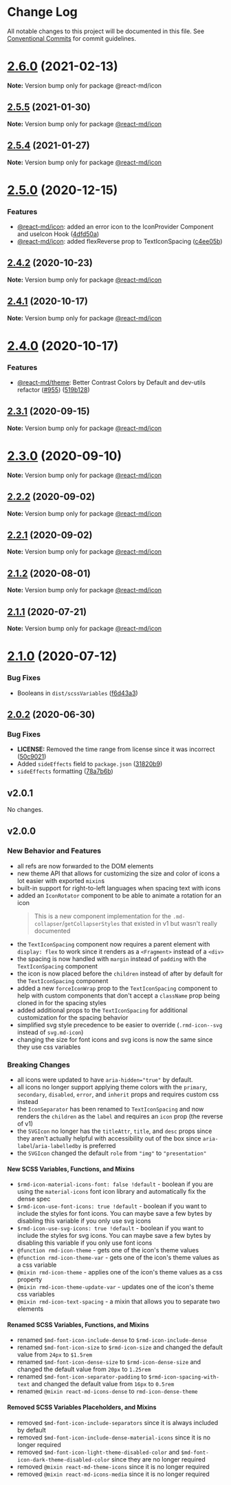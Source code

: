 # Change Log

All notable changes to this project will be documented in this file.
See [Conventional Commits](https://conventionalcommits.org) for commit guidelines.

# [2.6.0](https://github.com/mlaursen/react-md/compare/v2.5.5...v2.6.0) (2021-02-13)

**Note:** Version bump only for package @react-md/icon





## [2.5.5](https://github.com/mlaursen/react-md/compare/v2.5.4...v2.5.5) (2021-01-30)

**Note:** Version bump only for package [@react-md/icon](../icon)

## [2.5.4](https://github.com/mlaursen/react-md/compare/v2.5.3...v2.5.4) (2021-01-27)

**Note:** Version bump only for package [@react-md/icon](../icon)

# [2.5.0](https://github.com/mlaursen/react-md/compare/v2.4.3...v2.5.0) (2020-12-15)

### Features

- [@react-md/icon](../icon): added an error icon to the IconProvider Component
  and useIcon Hook
  ([4dfd50a](https://github.com/mlaursen/react-md/commit/4dfd50a3c41d450b88ff2f417b27113724813bb3))
- [@react-md/icon](../icon): added flexReverse prop to TextIconSpacing
  ([c4ee05b](https://github.com/mlaursen/react-md/commit/c4ee05b1d0f8b8f6ed4de51f904dce2995787b81))

## [2.4.2](https://github.com/mlaursen/react-md/compare/v2.4.1...v2.4.2) (2020-10-23)

**Note:** Version bump only for package [@react-md/icon](../icon)

## [2.4.1](https://github.com/mlaursen/react-md/compare/v2.4.0...v2.4.1) (2020-10-17)

**Note:** Version bump only for package [@react-md/icon](../icon)

# [2.4.0](https://github.com/mlaursen/react-md/compare/v2.4.0...v2.4.0) (2020-10-17)

### Features

- [@react-md/theme](../theme): Better Contrast Colors by Default and dev-utils
  refactor ([#955](https://github.com/mlaursen/react-md/issues/955))
  ([519b128](https://github.com/mlaursen/react-md/commit/519b128522de944d55ff96a1e1125447665ed586))

## [2.3.1](https://github.com/mlaursen/react-md/compare/v2.3.0...v2.3.1) (2020-09-15)

**Note:** Version bump only for package [@react-md/icon](../icon)

# [2.3.0](https://github.com/mlaursen/react-md/compare/v2.2.0...v2.3.0) (2020-09-10)

**Note:** Version bump only for package [@react-md/icon](../icon)

## [2.2.2](https://github.com/mlaursen/react-md/compare/v2.2.1...v2.2.2) (2020-09-02)

**Note:** Version bump only for package [@react-md/icon](../icon)

## [2.2.1](https://github.com/mlaursen/react-md/compare/v2.2.0...v2.2.1) (2020-09-02)

**Note:** Version bump only for package [@react-md/icon](../icon)

## [2.1.2](https://github.com/mlaursen/react-md/compare/v2.1.1...v2.1.2) (2020-08-01)

**Note:** Version bump only for package [@react-md/icon](../icon)

## [2.1.1](https://github.com/mlaursen/react-md/compare/v2.1.0...v2.1.1) (2020-07-21)

**Note:** Version bump only for package [@react-md/icon](../icon)

# [2.1.0](https://github.com/mlaursen/react-md/compare/v2.0.4...v2.1.0) (2020-07-12)

### Bug Fixes

- Booleans in `dist/scssVariables`
  ([f6d43a3](https://github.com/mlaursen/react-md/commit/f6d43a31a13647e0b92c256975652913fb8bb34e))

## [2.0.2](https://github.com/mlaursen/react-md/compare/v2.0.1...v2.0.2) (2020-06-30)

### Bug Fixes

- **LICENSE:** Removed the time range from license since it was incorrect
  ([50c9021](https://github.com/mlaursen/react-md/commit/50c9021cedc0d642758b9fd541bb6c93d2fe1786))
- Added `sideEffects` field to `package.json`
  ([31820b9](https://github.com/mlaursen/react-md/commit/31820b9b43705e5849664500a17b6849eb6dc2a9))
- `sideEffects` formatting
  ([78a7b6b](https://github.com/mlaursen/react-md/commit/78a7b6b0e40c7daefb749835670705f21bd21720))

## v2.0.1

No changes.

## v2.0.0

### New Behavior and Features

- all refs are now forwarded to the DOM elements
- new theme API that allows for customizing the size and color of icons a lot
  easier with exported `mixin`s
- built-in support for right-to-left languages when spacing text with icons
- added an `IconRotator` component to be able to animate a rotation for an icon
  > This is a new component implementation for the
  > `.md-collapser`/`getCollapserStyles` that existed in v1 but wasn't really
  > documented
- the `TextIconSpacing` component now requires a parent element with
  `display: flex` to work since it renders as a `<Fragment>` instead of a
  `<div>`
- the spacing is now handled with `margin` instead of `padding` with the
  `TextIconSpacing` component
- the icon is now placed before the `children` instead of after by default for
  the `TextIconSpacing` component
- added a new `forceIconWrap` prop to the `TextIconSpacing` component to help
  with custom components that don't accept a `className` prop being cloned in
  for the spacing styles
- added additional props to the `TextIconSpacing` for additional customization
  for the spacing behavior
- simplified svg style precedence to be easier to override (`.rmd-icon--svg`
  instead of `svg.md-icon`)
- changing the size for font icons and svg icons is now the same since they use
  css variables

### Breaking Changes

- all icons were updated to have `aria-hidden="true"` by default.
- all icons no longer support applying theme colors with the `primary`,
  `secondary`, `disabled`, `error`, and `inherit` props and requires custom css
  instead
- the `IconSeparator` has been renamed to `TextIconSpacing` and now renders the
  `children` as the `label` and requires an `icon` prop (the reverse of v1)
- the `SVGIcon` no longer has the `titleAttr`, `title`, and `desc` props since
  they aren't actually helpful with accessibility out of the box since
  `aria-label`/`aria-labelledby` is preferred
- the `SVGIcon` changed the default `role` from `"img"` to `"presentation"`

#### New SCSS Variables, Functions, and Mixins

- `$rmd-icon-material-icons-font: false !default` - boolean if you are using the
  `material-icons` font icon library and automatically fix the dense spec
- `$rmd-icon-use-font-icons: true !default` - boolean if you want to include the
  styles for font icons. You can maybe save a few bytes by disabling this
  variable if you only use svg icons
- `$rmd-icon-use-svg-icons: true !default` - boolean if you want to include the
  styles for svg icons. You can maybe save a few bytes by disabling this
  variable if you only use font icons
- `@function rmd-icon-theme` - gets one of the icon's theme values
- `@function rmd-icon-theme-var` - gets one of the icon's theme values as a css
  variable
- `@mixin rmd-icon-theme` - applies one of the icon's theme values as a css
  property
- `@mixin rmd-icon-theme-update-var` - updates one of the icon's theme css
  variables
- `@mixin rmd-icon-text-spacing` - a mixin that allows you to separate two
  elements

#### Renamed SCSS Variables, Functions, and Mixins

- renamed `$md-font-icon-include-dense` to `$rmd-icon-include-dense`
- renamed `$md-font-icon-size` to `$rmd-icon-size` and changed the default value
  from `24px` to `$1.5rem`
- renamed `$md-font-icon-dense-size` to `$rmd-icon-dense-size` and changed the
  default value from `20px` to `1.25rem`
- renamed `$md-font-icon-separator-padding` to `$rmd-icon-spacing-with-text` and
  changed the default value from `16px` to `0.5rem`
- renamed `@mixin react-md-icons-dense` to `rmd-icon-dense-theme`

#### Removed SCSS Variables Placeholders, and Mixins

- removed `$md-font-icon-include-separators` since it is always included by
  default
- removed `$md-font-icon-include-dense-material-icons` since it is no longer
  required
- removed `$md-font-icon-light-theme-disabled-color` and
  `$md-font-icon-dark-theme-disabled-color` since they are no longer required
- removed `@mixin react-md-theme-icons` since it is no longer required
- removed `@mixin react-md-icons-media` since it is no longer required

